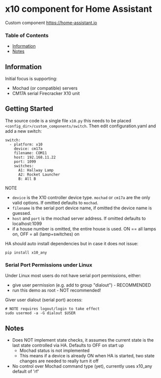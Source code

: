 # x10 component for Home Assistant

Custom component https://home-assistant.io


### Table of Contents
* [Information](#information)
* [Notes](#notes)


## Information

Initial focus is supporting:
  * Mochad (or compatible) servers
  * CM17A serial Firecracker X10 unit

## Getting Started

The source code is a single file `x10.py` this needs to be placed
`<config_dir>/custom_components/switch`. Then edit configuration.yaml
and add a new switch:

    switch:
      - platform: x10
        device: cm17a
        filename: COM11
        host: 192.168.11.22
        port: 1099
        switches:
          A1: Hallway Lamp
          A2: Rocket Launcher
          B: All B

NOTE

  * `device` is the X10 controller device type. `mochad` or `cm17a` are the only valid options. If omitted defaults to `mochad`.
  * `filename` is the serial port device name, if omitted the device name is guessed.
  * `host` and `port` is the mochad server address. If omitted defaults to localhost:1099
  * if a house number is omitted, the entire house is used. ON == all lamps on, OFF = all (lamp+switches) on


HA should auto install dependencies but in case it does not issue:

    pip install x10_any

### Serial Port Permissions under Linux

Under Linux most users do not have serial port permissions,
either:

  * give user permission (e.g. add to group "dialout") - RECOMMENDED
  * run this demo as root - NOT recommended!

Giver user dialout (serial port) access:

    # NOTE requires logout/login to take effect
    sudo usermod -a -G dialout $USER

## Notes

  * Does NOT implement state checks, it assumes the current state is the last state controlled via HA. Defaults to OFF on start up
    * Mochad status is not implemented
    * This means if a device is already ON when HA is started, two state changes are needed to really turn it off
  * No control over Mochad command type (yet), currently uses x10_any default of 'rf'

